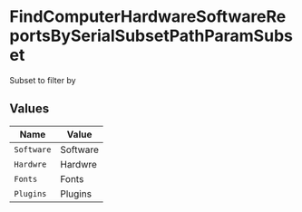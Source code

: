 # FindComputerHardwareSoftwareReportsBySerialSubsetPathParamSubset

Subset to filter by


## Values

| Name       | Value      |
| ---------- | ---------- |
| `Software` | Software   |
| `Hardwre`  | Hardwre    |
| `Fonts`    | Fonts      |
| `Plugins`  | Plugins    |
